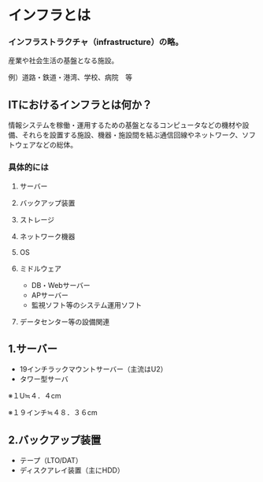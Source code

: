 # インフラとは
### インフラストラクチャ（infrastructure）の略。
産業や社会生活の基盤となる施設。

例）道路・鉄道・港湾、学校、病院　等
## ITにおけるインフラとは何か？
情報システムを稼働・運用するための基盤となるコンピュータなどの機材や設備、それらを設置する施設、機器・施設間を結ぶ通信回線やネットワーク、ソフトウェアなどの総体。

### 具体的には
1. サーバー
2. バックアップ装置
3. ストレージ
4. ネットワーク機器
5. OS
6. ミドルウェア
   * DB・Webサーバー
   * APサーバー
   * 監視ソフト等のシステム運用ソフト

7. データセンター等の設備関連
 ## 1.サーバー
* 19インチラックマウントサーバー（主流はU2）
* タワー型サーバ
  
※１U≒４．４cm

※１９インチ≒４８．３６cm
## 2.バックアップ装置
* テープ（LTO/DAT）
* ディスクアレイ装置（主にHDD）
